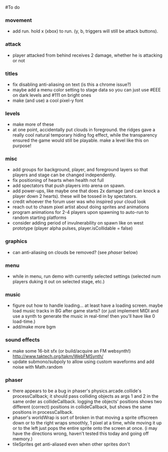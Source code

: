 #To do

### movement
* add run. hold x (xbox) to run. (y, b, triggers will still be attack buttons).

### attack
* player attacked from behind receives 2 damage, whether he is attacking or not

### titles
* fix disabling anti-aliasing on text (is this a chrome issue?)
* maybe add a menu color setting to stage data so you can just use #EEE on dark levels and #111 on bright ones
* make (and use) a cool pixel-y font

### levels
* make more of these
* at one point, accidentally put clouds in foreground. the ridges gave a really cool natural temporary hiding fog effect, while the transparency ensured the game would still be playable. make a level like this on purpose!

### misc
* add groups for background, player, and foreground layers so that players and stage can be changed independently.
* fix positioning of hearts when health not full
* add spectators that push players into arena on spawn.
* add power-ups, like maybe one that does 2x damage (and can knock a player down 2 hearts). these will be tossed in by spectators.
* credit whoever the forum user was who inspired your cloud look
* reach out to chasm pixel artist about doing sprites and animations
* program animations for 2-4 players upon spawning to auto-run to random starting platforms
* consider adding period of invulnerability on spawn like on west prototype (player alpha pulses, player.isCollidable = false)

### graphics
* can anti-aliasing on clouds be removed? (see *phaser* below)

### menu
* while in menu, run demo with currently selected settings (selected num players duking it out on selected stage, etc.)

### music
* figure out how to handle loading... at least have a loading screen. maybe load music tracks in BG after game starts? (or just implement MIDI and use a synth to generate the music in real-time! then you'll have like 0 load-time.)
* add/make more bgm

### sound effects
* make some 16-bit sfx (or build/acquire an FM websynth!) http://www.taktech.org/takm/WebFMSynth/
* update submono/subpoly to allow using custom waveforms and add noise with Math.random

### phaser
* there appears to be a bug in phaser's physics.arcade.collide's processCallback; it should pass colliding objects as args 1 and 2 in the same order as collideCallback. logging the objects' positions shows two different (correct) positions in collideCallback, but shows the same positions in processCallback.
* phaser's worldWrap is sort of broken in that moving a sprite offscreen down or to the right wraps smoothly, 1 pixel at a time, while moving it up or to the left just pops the entire sprite onto the screen at once. (i may have the directions wrong, haven't tested this today and going off memory.)
* tileSprites get anti-aliased even when other sprites don't
